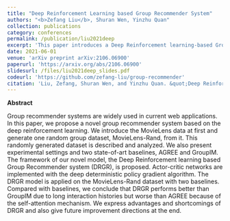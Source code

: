 ```yaml
---
title: "Deep Reinforcement Learning based Group Recommender System"
authors: "<b>Zefang Liu</b>, Shuran Wen, Yinzhu Quan"
collection: publications
category: conferences
permalink: /publication/liu2021deep
excerpt: 'This paper introduces a Deep Reinforcement learning-based Group Recommender System (DRGR) using actor-critic networks and the deep deterministic policy gradient algorithm.'
date: 2021-06-01
venue: 'arXiv preprint arXiv:2106.06900'
paperurl: 'https://arxiv.org/abs/2106.06900'
slidesurl: /files/liu2021deep_slides.pdf
codeurl: 'https://github.com/zefang-liu/group-recommender'
citation: 'Liu, Zefang, Shuran Wen, and Yinzhu Quan. &quot;Deep Reinforcement Learning based Group Recommender System.&quot; <i>arXiv preprint arXiv:2106.06900</i> (2021).'
---
```


**Abstract**

Group recommender systems are widely used in current web applications. In this paper, we propose a novel group recommender system based on the deep reinforcement learning. We introduce the MovieLens data at first and generate one random group dataset, MovieLens-Rand, from it. This randomly generated dataset is described and analyzed. We also present experimental settings and two state-of-art baselines, AGREE and GroupIM. The framework of our novel model, the Deep Reinforcement learning based Group Recommender system (DRGR), is proposed. Actor-critic networks are implemented with the deep deterministic policy gradient algorithm. The DRGR model is applied on the MovieLens-Rand dataset with two baselines. Compared with baselines, we conclude that DRGR performs better than GroupIM due to long interaction histories but worse than AGREE because of the self-attention mechanism. We express advantages and shortcomings of DRGR and also give future improvement directions at the end.
